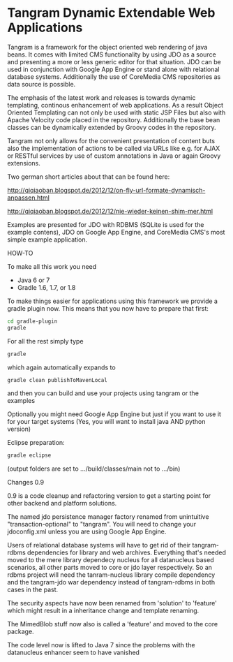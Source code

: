 Tangram Dynamic Extendable Web Applications
==============================

Tangram is a framework for the object oriented web rendering of java beans. 
It comes with limited CMS functionality by using JDO as a source and presenting 
a more or less generic editor for that situation. JDO can be used in conjunction 
with Google App Engine or stand alone with relational database systems. 
Additionally the use of CoreMedia CMS repositories as data source is possible.

The emphasis of the latest work and releases is towards dynamic templating, 
continous enhancement of web applications. As a result Object Oriented Templating 
can not only be used with static JSP Files but also with Apache Velocity code placed 
in the repository. Additionally the base bean classes can be dynamically extended 
by Groovy codes in the repository.

Tangram not only allows for the convenient presentation of content buts also the 
implementation of actions to be called via URLs like e.g. for AJAX or RESTful services 
by use of custom annotations in Java or again Groovy extensions.

Two german short articles about that can be found here:

http://qiqiaoban.blogspot.de/2012/12/on-fly-url-formate-dynamisch-anpassen.html

http://qiqiaoban.blogspot.de/2012/12/nie-wieder-keinen-shim-mer.html

Examples are presented for JDO with RDBMS (SQLite is used for the example contens), 
JDO on Google App Engine, and CoreMedia CMS's most simple example application.

HOW-TO

To make all this work you need

- Java 6 or 7
- Gradle 1.6, 1.7, or 1.8

To make things easier for applications using this framework we provide a gradle plugin now. This means that you now have to prepare that first:

```bash
cd gradle-plugin
gradle
```

For all the rest simply type

```bash
gradle
```

which again automatically expands to

```bash
gradle clean publishToMavenLocal
```

and then you can build and use your projects using tangram or the examples

Optionally you might need Google App Engine but just if you want to use it for your target systems
(Yes, you will want to install java AND python version)

Eclipse preparation:

```bash
gradle eclipse
```
  
(output folders are set to .../build/classes/main not to .../bin)

Changes 0.9

0.9 is a code cleanup and refactoring version to get a starting point for other backend and platform solutions. 

The named jdo persistence manager factory renamed from unintuitive "transaction-optional" to "tangram". You will need to change your jdoconfig.xml unless you are using Google App Engine.

Users of relational database systems will have to get rid of their tangram-rdbms dependencies for library and web archives. Everything that's needed moved to the mere library dependecy nucleus for all datanucleus based scenarios, all other parts moved to core or jdo layer respectively. So an rdbms project will need the tanram-nucleus library compile dependency and the tangram-jdo war dependency instead of tangram-rdbms in both cases in the past.

The security aspects have now been renamed from 'solution' to 'feature' which might result in a inheritance change and template renaming. 

The MimedBlob stuff now also is called a 'feature' and moved to the core package.

The code level now is lifted to Java 7 since the problems with the datanucleus enhancer seem to have vanished
